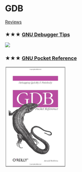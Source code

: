 # GDB
[Reviews](gdb.md)

### ★★★ [GNU Debugger Tips](resources/gdb-tips.md)
[<img src="covers/gdb-tips.jpg" width="200"/>](resources/gdb-tips.md)

### ★★★ [GNU Pocket Reference](resources/9780596100278.md)
[<img src="covers/9780596100278.jpg" width="200"/>](resources/9780596100278.md)
